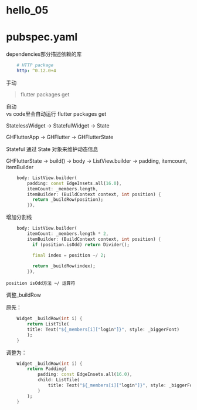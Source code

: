 # hello_05

pubspec.yaml
============
dependencies部分描述依赖的库

```yaml
    # HTTP package
    http: ^0.12.0+4
```

手动  
> flutter packages get

自动  
vs code里会自动运行 flutter packages get

StatelessWidget -> StatefulWidget -> State<GHFlutter>

GHFlutterApp -> GHFlutter -> GHFlutterState

Stateful 通过 State 对象来维护动态信息

GHFlutterState -> build() -> body -> ListView.builder -> padding, itemcount, itemBuilder

```dart
    body: ListView.builder(
        padding: const EdgeInsets.all(16.0),
        itemCount: _members.length,
        itemBuilder: (BuildContext context, int position) {
          return _buildRow(position);
        }),
```

增加分割线

```dart
    body: ListView.builder(
        itemCount: _members.length * 2,
        itemBuilder: (BuildContext context, int position) {
          if (position.isOdd) return Divider();

          final index = position ~/ 2;
          
          return _buildRow(index);
        }),
```

    position isOdd方法 ~/ 运算符

调整_buildRow
 
原先：
```dart
    Widget _buildRow(int i) {
        return ListTile(
        title: Text("${_members[i]["login"]}", style: _biggerFont)
        );
    }
```

调整为：
```dart
    Widget _buildRow(int i) {
        return Padding(
            padding: const EdgeInsets.all(16.0),
            child: ListTile(
                title: Text("${_members[i]["login"]}", style: _biggerFont)
            )
        );
    }
```